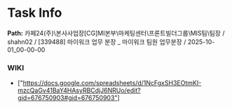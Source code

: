 # Task Info

**Path:** 카페24(주)\본사사업장\[CG]MI본부\마케팅센터\프론트빌더그룹\MIS팀\팀장 / shahn02 / [339488] 마이워크 업무 분장 _ 마이워크 팀원 업무분장 / 2025-10-01_00-00-00

### WIKI
- ["https://docs.google.com/spreadsheets/d/1NcFgxSH3EOtmKI-mzcQaGv41BaY4HAsyRBCdjJ6NRUo/edit?gid=676750903#gid=676750903"]

